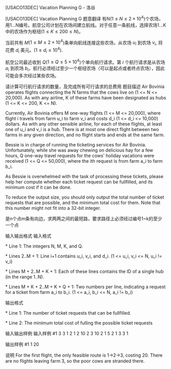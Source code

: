 



[USACO13DEC] Vacation Planning G - 洛谷














[USACO13DEC] Vacation Planning G
题意翻译
有N($1 \le N \le
2\times 10^4$)个农场，用1…N编号。航空公司计划在农场间建立航线。对于任意一条航线，选择农场1…K中的农场作为枢纽($1 \le K \le
200 \le N$)。

当前共有 $M$($1 \le M \le 2\times 10^4$)条单向航线连接这些农场，从农场 $u_i$ 到农场 $v_i$, 将花费 $d_i$ 美元。($1 \le
d_i \le 10^4$).

航空公司最近收到 $Q$($1 \le Q \le 5\times 10^4$)个单向航行请求。第 $i$ 个航行请求是从农场 $a_i$ 到农场 $b_i$，航行必须经过至少一个枢纽农场（可以是起点或者终点农场），因此可能会多次经过某些农场。

请计算可行航行请求的数量，及完成所有可行请求的总费用
题目描述
Air Bovinia operates flights connecting the N farms that the cows live on (1 <= N <= 20,000). As with any airline, K of these farms have been designated as hubs (1 <= K <= 200, K <= N).

Currently, Air Bovinia offers M one-way flights (1 <= M <= 20,000), where flight i travels from farm u\_i to farm v\_i and costs d\_i (1 <= d\_i <= 10,000) dollars.  As with any other sensible airline, for each of these flights, at least one of u\_i and v\_i is a hub.  There is at most one direct flight between two farms in any given direction, and no flight starts and ends at the same farm.

Bessie is in charge of running the ticketing services for Air Bovinia. Unfortunately, while she was away chewing on delicious hay for a few hours, Q one-way travel requests for the cows' holiday vacations were received (1 <= Q <= 50,000), where the ith request is from farm a\_i to farm b\_i.

As Bessie is overwhelmed with the task of processing these tickets, please help her compute whether each ticket request can be fullfilled, and its minimum cost if it can be done.

To reduce the output size, you should only output the total number of ticket requests that are possible, and the minimum total cost for them. Note that this number might not fit into a 32-bit integer.

是n个点m条有向边，求两两之间的最短路，要求路径上必须经过编号1~k的至少一个点

输入输出格式
输入格式

\* Line 1: The integers N, M, K, and Q.

\* Lines 2..M + 1: Line i+1 contains u\_i, v\_i, and d\_i. (1 <= u\_i, v\_i <= N, u\_i != v\_i)

\* Lines M + 2..M + K + 1: Each of these lines contains the ID of a single hub (in the range 1..N).

\* Lines M + K + 2..M + K + Q + 1: Two numbers per line, indicating a request for a ticket from farm a\_i to b\_i. (1 <= a\_i, b\_i <= N, a\_i != b\_i)

输出格式

\* Line 1: The number of ticket requests that can be fullfilled.

\* Line 2: The minimum total cost of fulling the possible ticket requests

输入输出样例
输入样例 #1
3 3 1 2 
1 2 10 
2 3 10 
2 1 5 
2 
1 3 
3 1 

输出样例 #1
1 
20 

说明
For the first flight, the only feasible route is 1->2->3, costing 20. There are no flights leaving farm 3, so the poor cows are stranded there.







